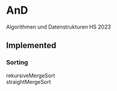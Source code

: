 # AnD
Algorithmen und Datenstrukturen HS 2023

## Implemented
### Sorting
rekursiveMergeSort <br>
straightMergeSort
